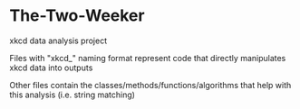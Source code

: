 The-Two-Weeker
==============

xkcd data analysis project


Files with "xkcd_" naming format represent code that directly manipulates xkcd data into outputs


Other files contain the classes/methods/functions/algorithms that help with this analysis (i.e. string matching)
